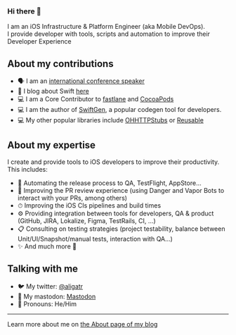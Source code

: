 ### Hi there 👋

I am an iOS Infrastructure & Platform Engineer (aka Mobile DevOps).  
I provide developer with tools, scripts and automation to improve their Developer Experience

## About my contributions

 - 🗣 I am an [international conference speaker](https://github.com/AliSoftware/talks)
 - 📝 I blog about Swift [here](https://alisoftware.github.io)
 - 💻 I am a Core Contributor to [fastlane](https://github.com/fastlane/fastlane#fastlane-team) and [CocoaPods](https://cocoapods.org/about)
 - 💻 I am the author of [SwiftGen](https://github.com/SwiftGen/SwiftGen), a popular codegen tool for developers.
 - 💻 My other popular libraries include [OHHTTPStubs](https://github.com/AliSoftware/OHHTTPStubs) or [Reusable](https://github.com/AliSoftware/Reusable)

## About my expertise

I create and provide tools to iOS developers to improve their productivity. This includes:
  - 🤖 Automating the release process to QA, TestFlight, AppStore…
  - 👥 Improving the PR review experience (using Danger and Vapor Bots to interact with your PRs, among others)
  - ⏱ Improving the iOS CIs pipelines and build times
  - ⚙️ Providing integration between tools for developers, QA & product (GitHub, JIRA, Lokalize, Figma, TestRails, CI, …)
  - 📋 Consulting on testing strategies (project testability, balance between Unit/UI/Snapshot/manual tests, interaction with QA…)
  - ✨ And much more 🙂

## Talking with me

- 🐦 My twitter: [@aligatr](https://twitter.com/aligatr)
- 🐘 My mastodon: <a rel="me" href="https://ohai.social/@aligatr">Mastodon</a>
- 💬 Pronouns: He/Him

---

Learn more about me on [the About page of my blog](https://alisoftware.github.io/about/)
